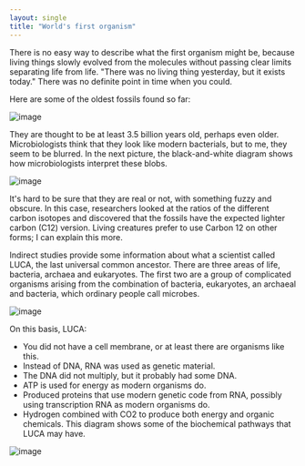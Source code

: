 ```yaml
---
layout: single
title: "World's first organism"
---
```

There is no easy way to describe what the first organism might be, because living things slowly evolved from the molecules without passing clear limits separating life from life. "There was no living thing yesterday, but it exists today." There was no definite point in time when you could.

Here are some of the oldest fossils found so far:

![image](https://qph.ec.quoracdn.net/main-qimg-c60a946fc72cb3f923777c8048d4254c)

They are thought to be at least 3.5 billion years old, perhaps even older. Microbiologists think that they look like modern bacterials, but to me, they seem to be blurred. In the next picture, the black-and-white diagram shows how microbiologists interpret these blobs.

![image](https://qph.ec.quoracdn.net/main-qimg-e6bb4bff2df530ee2c55f1e4992e660b)

It's hard to be sure that they are real or not, with something fuzzy and obscure. In this case, researchers looked at the ratios of the different carbon isotopes and discovered that the fossils have the expected lighter carbon (C12) version. Living creatures prefer to use Carbon 12 on other forms; I can explain this more.

Indirect studies provide some information about what a scientist called LUCA, the last universal common ancestor. There are three areas of life, bacteria, archaea and eukaryotes. The first two are a group of complicated organisms arising from the combination of bacteria, eukaryotes, an archaeal and bacteria, which ordinary people call microbes.

![image](https://qph.ec.quoracdn.net/main-qimg-69352a0638a4bc607b8403642ba2981f)

On this basis, LUCA:

- You did not have a cell membrane, or at least there are organisms like this.
- Instead of DNA, RNA was used as genetic material.
- The DNA did not multiply, but it probably had some DNA.
- ATP is used for energy as modern organisms do.
- Produced proteins that use modern genetic code from RNA, possibly using transcription RNA as modern organisms do.
- Hydrogen combined with CO2 to produce both energy and organic chemicals. This diagram shows some of the biochemical pathways that LUCA may have.

![image](https://qph.ec.quoracdn.net/main-qimg-d767f1b0d7d3a2fd9f2e097d29bf4f66.webp)
